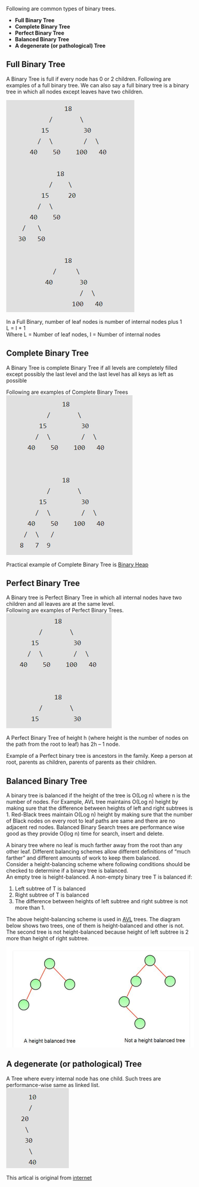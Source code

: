 
Following are common types of binary trees.

- **Full Binary Tree**    
- **Complete Binary Tree**    
- **Perfect Binary Tree**    
- **Balanced Binary Tree**    
- **A degenerate (or pathological) Tree**    


## Full Binary Tree

A Binary Tree is full if every node has 0 or 2 children. Following are examples of a full binary tree. We can also say a full binary tree is a binary tree in which all nodes except leaves have two children.

![FullBinaryTree](/images/fullBinaryTree.png)

In a Full Binary, number of leaf nodes is number of internal nodes plus 1    
       L = I + 1    
Where L = Number of leaf nodes, I = Number of internal nodes    

## Complete Binary Tree

A Binary Tree is complete Binary Tree if all levels are completely filled except possibly the last level and the last level has all keys as left as possible    

Following are examples of Complete Binary Trees    
![CompleteBinaryTree](/images/completeBinaryTree.png)

Practical example of Complete Binary Tree is [Binary Heap](https://www.geeksforgeeks.org/binary-heap/)

## Perfect Binary Tree

A Binary tree is Perfect Binary Tree in which all internal nodes have two children and all leaves are at the same level.    
Following are examples of Perfect Binary Trees.    
![PerfectBinaryTree](/images/perfectBinaryTree.png)    

A Perfect Binary Tree of height h (where height is the number of nodes on the path from the root to leaf) has 2h – 1 node.    

Example of a Perfect binary tree is ancestors in the family. Keep a person at root, parents as children, parents of parents as their children.    

## Balanced Binary Tree

A binary tree is balanced if the height of the tree is O(Log n) where n is the number of nodes. For Example, AVL tree maintains O(Log n) height by making sure that the difference between heights of left and right subtrees is 1. Red-Black trees maintain O(Log n) height by making sure that the number of Black nodes on every root to leaf paths are same and there are no adjacent red nodes. Balanced Binary Search trees are performance wise good as they provide O(log n) time for search, insert and delete.    

A binary tree where no leaf is much farther away from the root than any other leaf. Different balancing schemes allow different definitions of “much farther” and different amounts of work to keep them balanced.    
Consider a height-balancing scheme where following conditions should be checked to determine if a binary tree is balanced.    
An empty tree is height-balanced. A non-empty binary tree T is balanced if:    
1) Left subtree of T is balanced    
2) Right subtree of T is balanced    
3) The difference between heights of left subtree and right subtree is not more than 1.    

The above height-balancing scheme is used in [AVL](https://www.geeksforgeeks.org/avl-tree-set-1-insertion/) trees. The diagram below shows two trees, one of them is height-balanced and other is not. The second tree is not height-balanced because height of left subtree is 2 more than height of right subtree.    

![exampleBalancedTree](/images/exampleBalancedTree.png)

## A degenerate (or pathological) Tree
A Tree where every internal node has one child. Such trees are performance-wise same as linked list.  
![oneDegenerateTree](/images/oneDegenerateTree.png)


This artical is original from [internet](https://www.geeksforgeeks.org/binary-tree-set-3-types-of-binary-tree/)
